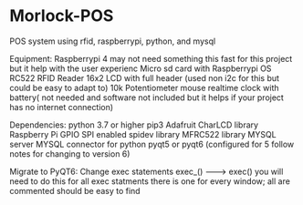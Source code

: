 # Morlock-POS
POS system using rfid, raspberrypi, python, and mysql


Equipment:
  Raspberrypi 4 
    may not need something this fast for this project but it help with the user experienc
  Micro sd card with Raspberrypi OS
  RC522 RFID Reader
  16x2 LCD with full header (used non i2c for this but could be easy to adapt to)
  10k Potentiometer
  mouse
  realtime clock with battery( not needed and software not included but it helps if your project has no internet connection)
  
  
  Dependencies:
    python 3.7 or higher
    pip3
    Adafruit CharLCD library
    Raspberry Pi GPIO
    SPI enabled
    spidev library
    MFRC522 library
    MYSQL server
    MYSQL connector for python
    pyqt5 or pyqt6 (configured for 5 follow notes for changing to version 6)
    
Migrate to PyQT6:
  Change exec statements
    exec_()  ---> exec()
    you will need to do this for all exec statments there is one for every window; all are commented should be easy to find
    
    
  
